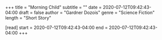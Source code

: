 +++
title = "Morning Child"
subtitle = ""
date = 2020-07-12T09:42:43-04:00
draft = false
author = "Gardner Dozois"
genre = "Science Fiction"
length = "Short Story"

[read]
  start = 2020-07-12T09:42:43-04:00
  end = 2020-07-12T09:42:43-04:00
+++
